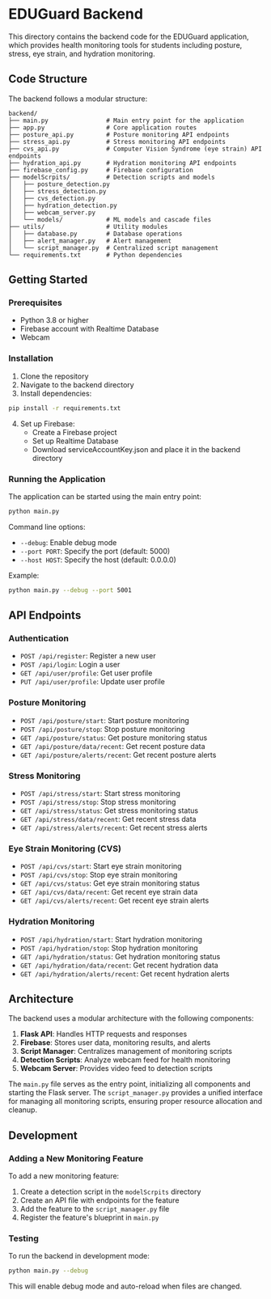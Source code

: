 # EDUGuard Backend

This directory contains the backend code for the EDUGuard application, which provides health monitoring tools for students including posture, stress, eye strain, and hydration monitoring.

## Code Structure

The backend follows a modular structure:

```
backend/
├── main.py                # Main entry point for the application
├── app.py                 # Core application routes
├── posture_api.py         # Posture monitoring API endpoints
├── stress_api.py          # Stress monitoring API endpoints
├── cvs_api.py             # Computer Vision Syndrome (eye strain) API endpoints
├── hydration_api.py       # Hydration monitoring API endpoints
├── firebase_config.py     # Firebase configuration
├── modelScrpits/          # Detection scripts and models
│   ├── posture_detection.py
│   ├── stress_detection.py
│   ├── cvs_detection.py
│   ├── hydration_detection.py
│   ├── webcam_server.py
│   └── models/            # ML models and cascade files
├── utils/                 # Utility modules
│   ├── database.py        # Database operations
│   ├── alert_manager.py   # Alert management
│   └── script_manager.py  # Centralized script management
└── requirements.txt       # Python dependencies
```

## Getting Started

### Prerequisites

- Python 3.8 or higher
- Firebase account with Realtime Database
- Webcam

### Installation

1. Clone the repository
2. Navigate to the backend directory
3. Install dependencies:

```bash
pip install -r requirements.txt
```

4. Set up Firebase:
   - Create a Firebase project
   - Set up Realtime Database
   - Download serviceAccountKey.json and place it in the backend directory

### Running the Application

The application can be started using the main entry point:

```bash
python main.py
```

Command line options:
- `--debug`: Enable debug mode
- `--port PORT`: Specify the port (default: 5000)
- `--host HOST`: Specify the host (default: 0.0.0.0)

Example:
```bash
python main.py --debug --port 5001
```

## API Endpoints

### Authentication

- `POST /api/register`: Register a new user
- `POST /api/login`: Login a user
- `GET /api/user/profile`: Get user profile
- `PUT /api/user/profile`: Update user profile

### Posture Monitoring

- `POST /api/posture/start`: Start posture monitoring
- `POST /api/posture/stop`: Stop posture monitoring
- `GET /api/posture/status`: Get posture monitoring status
- `GET /api/posture/data/recent`: Get recent posture data
- `GET /api/posture/alerts/recent`: Get recent posture alerts

### Stress Monitoring

- `POST /api/stress/start`: Start stress monitoring
- `POST /api/stress/stop`: Stop stress monitoring
- `GET /api/stress/status`: Get stress monitoring status
- `GET /api/stress/data/recent`: Get recent stress data
- `GET /api/stress/alerts/recent`: Get recent stress alerts

### Eye Strain Monitoring (CVS)

- `POST /api/cvs/start`: Start eye strain monitoring
- `POST /api/cvs/stop`: Stop eye strain monitoring
- `GET /api/cvs/status`: Get eye strain monitoring status
- `GET /api/cvs/data/recent`: Get recent eye strain data
- `GET /api/cvs/alerts/recent`: Get recent eye strain alerts

### Hydration Monitoring

- `POST /api/hydration/start`: Start hydration monitoring
- `POST /api/hydration/stop`: Stop hydration monitoring
- `GET /api/hydration/status`: Get hydration monitoring status
- `GET /api/hydration/data/recent`: Get recent hydration data
- `GET /api/hydration/alerts/recent`: Get recent hydration alerts

## Architecture

The backend uses a modular architecture with the following components:

1. **Flask API**: Handles HTTP requests and responses
2. **Firebase**: Stores user data, monitoring results, and alerts
3. **Script Manager**: Centralizes management of monitoring scripts
4. **Detection Scripts**: Analyze webcam feed for health monitoring
5. **Webcam Server**: Provides video feed to detection scripts

The `main.py` file serves as the entry point, initializing all components and starting the Flask server. The `script_manager.py` provides a unified interface for managing all monitoring scripts, ensuring proper resource allocation and cleanup.

## Development

### Adding a New Monitoring Feature

To add a new monitoring feature:

1. Create a detection script in the `modelScrpits` directory
2. Create an API file with endpoints for the feature
3. Add the feature to the `script_manager.py` file
4. Register the feature's blueprint in `main.py`

### Testing

To run the backend in development mode:

```bash
python main.py --debug
```

This will enable debug mode and auto-reload when files are changed. 